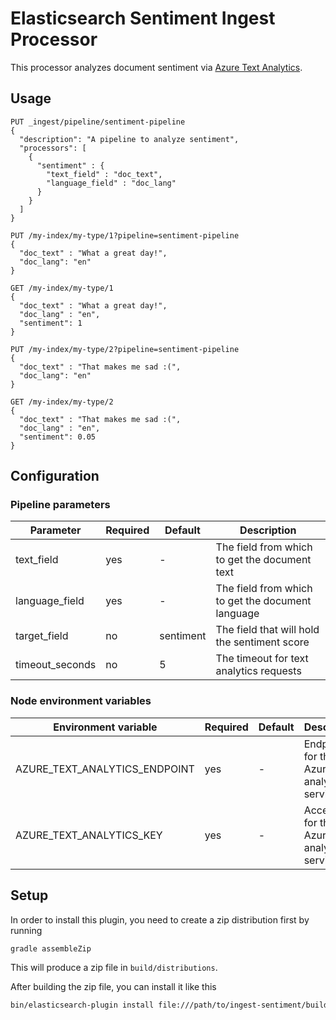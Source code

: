 # Elasticsearch Sentiment Ingest Processor

This processor analyzes document sentiment via [Azure Text Analytics](https://azure.microsoft.com/en-us/services/cognitive-services/text-analytics/).

## Usage

```
PUT _ingest/pipeline/sentiment-pipeline
{
  "description": "A pipeline to analyze sentiment",
  "processors": [
    {
      "sentiment" : {
        "text_field" : "doc_text",
        "language_field" : "doc_lang"
      }
    }
  ]
}

PUT /my-index/my-type/1?pipeline=sentiment-pipeline
{
  "doc_text" : "What a great day!",
  "doc_lang": "en"
}

GET /my-index/my-type/1
{
  "doc_text" : "What a great day!",
  "doc_lang" : "en",
  "sentiment": 1
}

PUT /my-index/my-type/2?pipeline=sentiment-pipeline
{
  "doc_text" : "That makes me sad :(",
  "doc_lang": "en"
}

GET /my-index/my-type/2
{
  "doc_text" : "That makes me sad :(",
  "doc_lang" : "en",
  "sentiment": 0.05
}
```

## Configuration

### Pipeline parameters

| Parameter | Required | Default | Description |
| --------- | -------- | ------- | ----------- |
| text_field | yes | - | The field from which to get the document text |
| language_field | yes | - | The field from which to get the document language |
| target_field | no | sentiment | The field that will hold the sentiment score |
| timeout_seconds | no | 5 | The timeout for text analytics requests |

### Node environment variables

| Environment variable | Required | Default | Description |
| -------------------- | -------- | ------- | ----------- |
| AZURE_TEXT_ANALYTICS_ENDPOINT | yes | - | Endpoint for the Azure text analytics service |
| AZURE_TEXT_ANALYTICS_KEY | yes | - | Access key for the Azure text analytics service |

## Setup

In order to install this plugin, you need to create a zip distribution first by running

```bash
gradle assembleZip
```

This will produce a zip file in `build/distributions`.

After building the zip file, you can install it like this

```bash
bin/elasticsearch-plugin install file:///path/to/ingest-sentiment/build/distribution/ingest-sentiment-0.0.1-SNAPSHOT.zip
```
